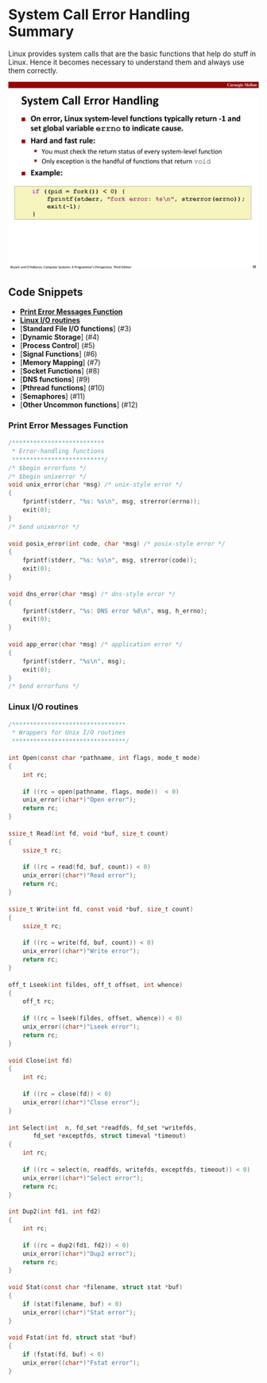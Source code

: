 # System Call Error Handling Summary

Linux provides system calls that are the basic functions that help do stuff
in Linux. 
Hence it becomes necessary to understand them and always use them correctly.

![error](assignments/summary/Assets/slide13.jpg)

## Code Snippets

- [**Print Error Messages Function**](#print-error-messages-function)
- [**Linux I/O routines**](#linux-i/o-routines)
- [**Standard File I/O functions**] (#3)
- [**Dynamic Storage**] (#4)
- [**Process Control**] (#5)
- [**Signal Functions**] (#6)
- [**Memory Mapping**] (#7)
- [**Socket Functions**] (#8)
- [**DNS functions**] (#9)
- [**Pthread functions**] (#10)
- [**Semaphores**] (#11)
- [**Other Uncommon functions**] (#12)

### Print Error Messages Function

```c
/************************** 
 * Error-handling functions
 **************************/
/* $begin errorfuns */
/* $begin unixerror */
void unix_error(char *msg) /* unix-style error */
{
    fprintf(stderr, "%s: %s\n", msg, strerror(errno));
    exit(0);
}
/* $end unixerror */

void posix_error(int code, char *msg) /* posix-style error */
{
    fprintf(stderr, "%s: %s\n", msg, strerror(code));
    exit(0);
}

void dns_error(char *msg) /* dns-style error */
{
    fprintf(stderr, "%s: DNS error %d\n", msg, h_errno);
    exit(0);
}

void app_error(char *msg) /* application error */
{
    fprintf(stderr, "%s\n", msg);
    exit(0);
}
/* $end errorfuns */

```

### Linux I/O routines

```c
/********************************
 * Wrappers for Unix I/O routines
 ********************************/

int Open(const char *pathname, int flags, mode_t mode) 
{
    int rc;

    if ((rc = open(pathname, flags, mode))  < 0)
    unix_error((char*)"Open error");
    return rc;
}

ssize_t Read(int fd, void *buf, size_t count) 
{
    ssize_t rc;

    if ((rc = read(fd, buf, count)) < 0) 
    unix_error((char*)"Read error");
    return rc;
}

ssize_t Write(int fd, const void *buf, size_t count) 
{
    ssize_t rc;

    if ((rc = write(fd, buf, count)) < 0)
    unix_error((char*)"Write error");
    return rc;
}

off_t Lseek(int fildes, off_t offset, int whence) 
{
    off_t rc;

    if ((rc = lseek(fildes, offset, whence)) < 0)
    unix_error((char*)"Lseek error");
    return rc;
}

void Close(int fd) 
{
    int rc;

    if ((rc = close(fd)) < 0)
    unix_error((char*)"Close error");
}

int Select(int  n, fd_set *readfds, fd_set *writefds,
       fd_set *exceptfds, struct timeval *timeout) 
{
    int rc;

    if ((rc = select(n, readfds, writefds, exceptfds, timeout)) < 0)
    unix_error((char*)"Select error");
    return rc;
}

int Dup2(int fd1, int fd2) 
{
    int rc;

    if ((rc = dup2(fd1, fd2)) < 0)
    unix_error((char*)"Dup2 error");
    return rc;
}

void Stat(const char *filename, struct stat *buf) 
{
    if (stat(filename, buf) < 0)
    unix_error((char*)"Stat error");
}

void Fstat(int fd, struct stat *buf) 
{
    if (fstat(fd, buf) < 0)
    unix_error((char*)"Fstat error");
}

```